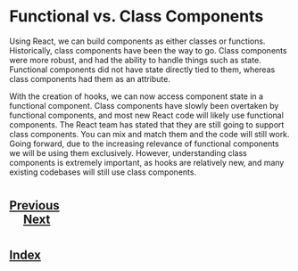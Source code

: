 # Functional vs. Class Components
Using React, we can build components as either classes or functions. Historically, class components have been the way to go. Class components were more robust, and had the ability to handle things such as state. Functional components did not have state directly tied to them, whereas class components had them as an attribute.

With the creation of hooks, we can now access component state in a functional component. Class components have slowly been overtaken by functional components, and most new React code will likely use functional components. The React team has stated that they are still going to support class components. You can mix and match them and the code will still work. Going forward, due to the increasing relevance of functional components we will be using them exclusively. However, understanding class components is extremely important, as hooks are relatively new, and many existing codebases will still use class components.
#
## [Previous](./../002_Class_Components/009_useRef.md)<span>&nbsp;&nbsp;&nbsp;&nbsp;&nbsp;&nbsp;&nbsp;&nbsp;&nbsp;&nbsp;&nbsp;&nbsp;&nbsp;&nbsp;&nbsp;&nbsp;&nbsp;&nbsp;&nbsp;&nbsp;&nbsp;&nbsp;&nbsp;&nbsp;&nbsp;&nbsp;&nbsp;&nbsp;&nbsp;&nbsp;&nbsp;&nbsp;&nbsp;&nbsp;&nbsp;&nbsp;&nbsp;&nbsp;&nbsp;&nbsp;&nbsp;&nbsp;&nbsp;&nbsp;&nbsp;&nbsp;&nbsp;&nbsp;&nbsp;&nbsp;&nbsp;&nbsp;&nbsp;&nbsp;&nbsp;&nbsp;&nbsp;&nbsp;&nbsp;&nbsp;&nbsp;&nbsp;&nbsp;&nbsp;&nbsp;&nbsp;&nbsp;&nbsp;&nbsp;&nbsp;&nbsp;&nbsp;&nbsp;&nbsp;&nbsp;&nbsp;&nbsp;&nbsp;&nbsp;&nbsp;&nbsp;&nbsp;&nbsp;&nbsp;&nbsp;&nbsp;&nbsp;</span> [Next](./002_Functional_Components.md)
#
##  [Index](../../Index.md)